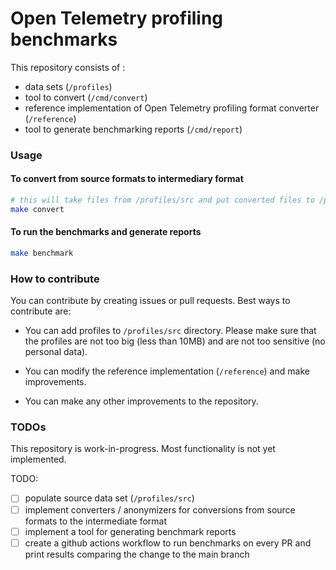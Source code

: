 # Open Telemetry profiling benchmarks

This repository consists of :
* data sets (`/profiles`)
* tool to convert (`/cmd/convert`)
* reference implementation of Open Telemetry profiling format converter (`/reference`)
* tool to generate benchmarking reports (`/cmd/report`)


### Usage

#### To convert from source formats to intermediary format

```bash
# this will take files from /profiles/src and put converted files to /profiles/intermediary
make convert
```

#### To run the benchmarks and generate reports

```bash
make benchmark
```

### How to contribute

You can contribute by creating issues or pull requests. Best ways to contribute are:

* You can add profiles to `/profiles/src` directory. Please make sure that the profiles are not too big (less than 10MB) and are not too sensitive (no personal data).

* You can modify the reference implementation (`/reference`) and make improvements.

* You can make any other improvements to the repository.


### TODOs

This repository is work-in-progress. Most functionality is not yet implemented.

TODO:
* [ ] populate source data set (`/profiles/src`)
* [ ] implement converters / anonymizers for conversions from source formats to the intermediate format
* [ ] implement a tool for generating benchmark reports
* [ ] create a github actions workflow to run benchmarks on every PR and print results comparing the change to the main branch
